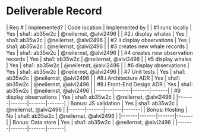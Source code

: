 # Deliverable Record

| Req # | Implemented? | Code location | Implemented by |
| #1 runs locally | Yes | sha1: ab35w2c | @neilernst, @alvi2496 |
| #2.i display whales | Yes | sha1: ab35w2c | @neilernst, @alvi2496 |
| #2.ii display observations | Yes | sha1: ab35w2c | @neilernst, @alvi2496 |
| #3 creates new whale records | Yes | sha1: ab35w2c | @neilernst, @alvi2496 |
| #4 creates new observation records | Yes | sha1: ab35w2c | @neilernst, @alvi2496 |
| #5 display whales | Yes | sha1: ab35w2c | @neilernst, @alvi2496 |
| #6 display observations | Yes | sha1: ab35w2c | @neilernst, @alvi2496 |
| #7 Unit tests | Yes | sha1: ab35w2c | @neilernst, @alvi2496 |
| #8.i Architecture ADR | Yes | sha1: ab35w2c | @neilernst, @alvi2496 |
| #8.i Front-End Design ADR | Yes | sha1: ab35w2c | @neilernst, @alvi2496 |
|-------|-------|-------|-------|
| #9 display observations | Yes | sha1: ab35w2c | @neilernst, @alvi2496 |
|-------|-------|-------|-------|
| Bonus: JS validation | Yes | sha1: ab35w2c | @neilernst, @alvi2496 |
|-------|-------|-------|-------|
| Bonus: Hosting | No | sha1: ab35w2c | @neilernst, @alvi2496 |
|-------|-------|-------|-------|
| Bonus: Data store | Yes | sha1: ab35w2c | @neilernst, @alvi2496 |
|-------|-------|-------|-------|
